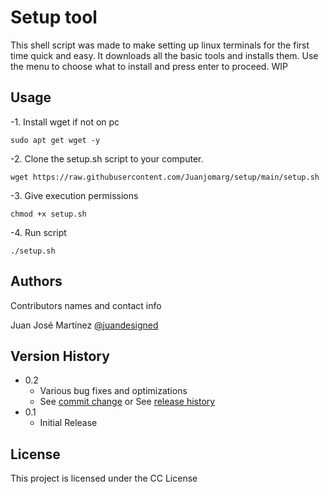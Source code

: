 # Setup tool

This shell script was made to make setting up linux terminals for the first time quick and easy. It downloads all the basic tools and installs them. Use the menu to choose what to install and press enter to proceed. WIP

## Usage

-1. Install wget if not on pc

```
sudo apt get wget -y
```

-2. Clone the setup.sh script to your computer.

```
wget https://raw.githubusercontent.com/Juanjomarg/setup/main/setup.sh
```

-3. Give execution permissions

```
chmod +x setup.sh
```

-4. Run script

```
./setup.sh
```
## Authors

Contributors names and contact info

Juan José Martínez
[@juandesigned](https://instagram.com/juandesigned)

## Version History

* 0.2
    * Various bug fixes and optimizations
    * See [commit change]() or See [release history]()
* 0.1
    * Initial Release

## License

This project is licensed under the CC License